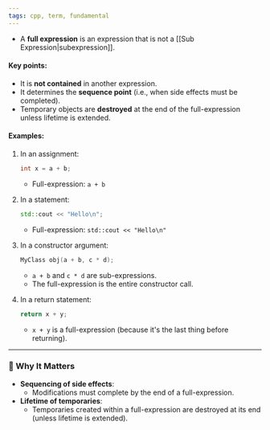 ```yaml
---
tags: cpp, term, fundamental
---
```


- A **full expression** is an expression that is not a [[Sub Expression|subexpression]].

#### Key points:

- It is **not contained** in another expression.
- It determines the **sequence point** (i.e., when side effects must be completed).
- Temporary objects are **destroyed** at the end of the full-expression unless lifetime is extended.

#### Examples:

1. In an assignment:
    
    ```cpp
    int x = a + b;
    ```
    
    - Full-expression: `a + b`
        
2. In a statement:
    
    ```cpp
    std::cout << "Hello\n";
    ```
    
    - Full-expression: `std::cout << "Hello\n"`
        
3. In a constructor argument:
    
    ```cpp
    MyClass obj(a + b, c * d);
    ```
    
    - `a + b` and `c * d` are sub-expressions.
    - The full-expression is the entire constructor call.
        
4. In a return statement:
    
    ```cpp
    return x + y;
    ```
    
    - `x + y` is a full-expression (because it's the last thing before returning).
        

---

### 🔹 Why It Matters

- **Sequencing of side effects**:
    - Modifications must complete by the end of a full-expression.
- **Lifetime of temporaries**:
    - Temporaries created within a full-expression are destroyed at its end (unless lifetime is extended).
